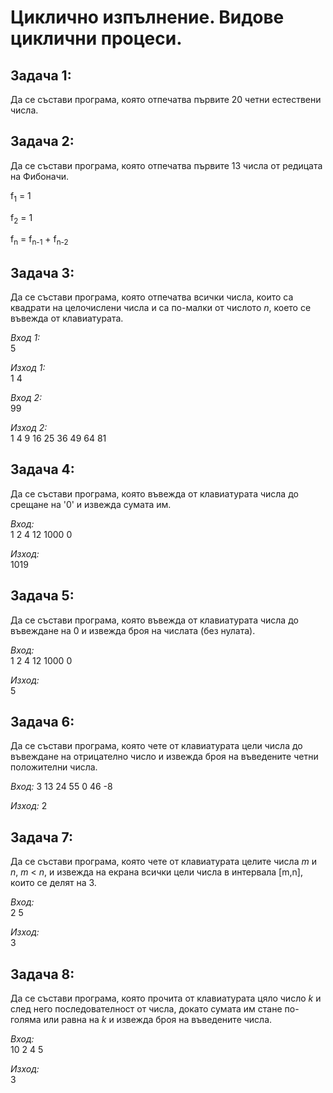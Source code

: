 # Циклично изпълнение. Видове циклични процеси.

## Задача 1:
Да се състави програма, която отпечатва първите 20 четни естествени числа.

## Задача 2:
Да се състави програма, която отпечатва първите 13 числа от редицата на Фибоначи.

f<sub>1</sub> = 1 	

f<sub>2</sub> = 1 	

f<sub>n</sub> = f<sub>n-1</sub> + f<sub>n-2</sub> 	

## Задача 3:
Да се състави програма, която отпечатва всички числа, които са квадрати на целочислени числа и сa по-малки от числото *n*, което се въвежда от клавиатурата.

*Вход 1:*   
5

*Изход 1:*  
1 4

*Вход 2:*   
99

*Изход 2:*  
1 4 9 16 25 36 49 64 81

## Задача 4: <!-- 1411 -->
Да се състави програма, която въвежда от клавиатурата числа до срещане на '0' и извежда сумата им.

*Вход:*     
1 2 4 12 1000 0

*Изход:*    
1019

## Задача 5: <!-- 1421 -->
Да се състави програма, която въвежда от клавиатурата числа до въвеждане на 0 и извежда броя на числата (без нулата).

*Вход:*     
1 2 4 12 1000 0

*Изход:*    
5

## Задача 6: <!-- 1451 -->
Да се състави програма, която чете от клавиатурата цели числа до въвеждане на отрицателно число и извежда броя на въведените четни положителни числа.

*Вход:*
3 13 24 55 0 46 -8

*Изход:*
2

## Задача 7: <!-- 1551 -->
Да се състави програма, която чете от клавиатурата целите числа *m* и *n*, *m* < *n*, и извежда на екрана всички цели числа в интервала [m,n], които се делят на 3.

*Вход:*  
2 5

*Изход:*    
3

## Задача 8: <!-- 1621 -->
Да се състави програма, която прочита от клавиатурата цяло число *k* и след него последователност от числа, докато сумата им стане по-голяма или равна на *k* и извежда броя на въведените числа.

*Вход:*     
10 2 4 5

*Изход:*   
3
